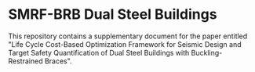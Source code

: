 # SMRF-BRB Dual Steel Buildings
This repository contains a supplementary document for the paper entitled "Life Cycle Cost-Based Optimization Framework for Seismic Design and Target Safety Quantification of Dual Steel Buildings with Buckling-Restrained Braces".
